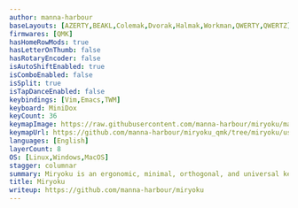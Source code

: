 ```yaml
---
author: manna-harbour
baseLayouts: [AZERTY,BEAKL,Colemak,Dvorak,Halmak,Workman,QWERTY,QWERTZ]
firmwares: [QMK]
hasHomeRowMods: true
hasLetterOnThumb: false
hasRotaryEncoder: false
isAutoShiftEnabled: true
isComboEnabled: false
isSplit: true
isTapDanceEnabled: false
keybindings: [Vim,Emacs,TWM]
keyboard: MiniDox
keyCount: 36
keymapImage: https://raw.githubusercontent.com/manna-harbour/miryoku/master/data/cover/miryoku-kle-cover.png
keymapUrl: https://github.com/manna-harbour/miryoku_qmk/tree/miryoku/users/manna-harbour_miryoku
languages: [English]
layerCount: 8
OS: [Linux,Windows,MacOS]
stagger: columnar
summary: Miryoku is an ergonomic, minimal, orthogonal, and universal keyboard layout.
title: Miryoku
writeup: https://github.com/manna-harbour/miryoku
---
```


